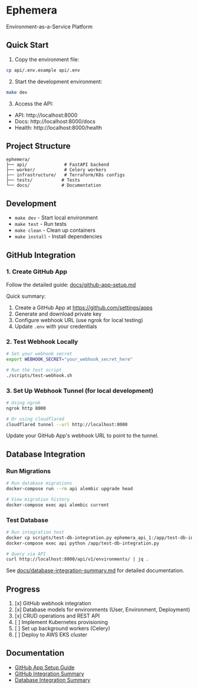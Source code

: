 # Ephemera

Environment-as-a-Service Platform

## Quick Start

1. Copy the environment file:
```bash
cp api/.env.example api/.env
```

2. Start the development environment:
```bash
make dev
```

3. Access the API:
- API: http://localhost:8000
- Docs: http://localhost:8000/docs
- Health: http://localhost:8000/health

## Project Structure

```
ephemera/
├── api/              # FastAPI backend
├── worker/           # Celery workers
├── infrastructure/   # Terraform/K8s configs
├── tests/           # Tests
└── docs/            # Documentation
```

## Development

- `make dev` - Start local environment
- `make test` - Run tests
- `make clean` - Clean up containers
- `make install` - Install dependencies

## GitHub Integration

### 1. Create GitHub App

Follow the detailed guide: [docs/github-app-setup.md](docs/github-app-setup.md)

Quick summary:
1. Create a GitHub App at https://github.com/settings/apps
2. Generate and download private key
3. Configure webhook URL (use ngrok for local testing)
4. Update `.env` with your credentials

### 2. Test Webhook Locally

```bash
# Set your webhook secret
export WEBHOOK_SECRET="your_webhook_secret_here"

# Run the test script
./scripts/test-webhook.sh
```

### 3. Set Up Webhook Tunnel (for local development)

```bash
# Using ngrok
ngrok http 8000

# Or using cloudflared
cloudflared tunnel --url http://localhost:8000
```

Update your GitHub App's webhook URL to point to the tunnel.

## Database Integration

### Run Migrations

```bash
# Run database migrations
docker-compose run --rm api alembic upgrade head

# View migration history
docker-compose exec api alembic current
```

### Test Database

```bash
# Run integration test
docker cp scripts/test-db-integration.py ephemera_api_1:/app/test-db-integration.py
docker-compose exec api python /app/test-db-integration.py

# Query via API
curl http://localhost:8000/api/v1/environments/ | jq .
```

See [docs/database-integration-summary.md](docs/database-integration-summary.md) for detailed documentation.

## Progress

1. [x] GitHub webhook integration
2. [x] Database models for environments (User, Environment, Deployment)
3. [x] CRUD operations and REST API
4. [ ] Implement Kubernetes provisioning
5. [ ] Set up background workers (Celery)
6. [ ] Deploy to AWS EKS cluster

## Documentation

- [GitHub App Setup Guide](docs/github-app-setup.md)
- [GitHub Integration Summary](docs/github-integration-summary.md)
- [Database Integration Summary](docs/database-integration-summary.md)
